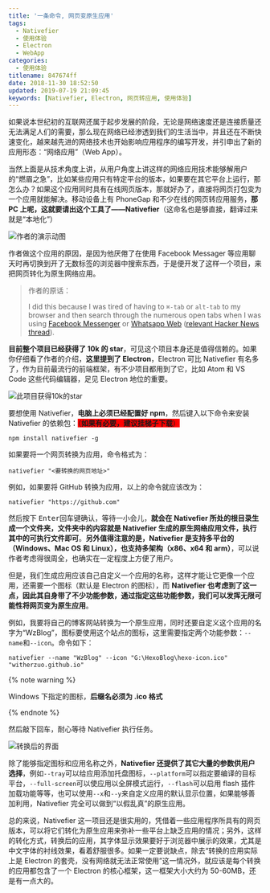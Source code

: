 ```yaml
---
title: '一条命令, 网页变原生应用'
tags:
  - Nativefier
  - 使用体验
  - Electron
  - WebApp
categories:
  - 使用体验
titlename: 847674ff
date: 2018-11-30 18:52:50
updated: 2019-07-19 21:09:45
keywords: [Nativefier, Electron, 网页转应用, 使用体验]
---
```

如果说本世纪初的互联网还属于起步发展的阶段，无论是网络速度还是连接质量还无法满足人们的需要，那么现在网络已经渗透到我们的生活当中，并且还在不断快速变化，越来越先进的网络技术也开始影响应用程序的编写开发，并引申出了新的应用形态：“网络应用”（Web App）。  

当然上面是从技术角度上讲，从用户角度上讲这样的网络应用技术能够解用户的“燃眉之急”，比如某些应用只有特定平台的版本，如果要在其它平台上运行，那怎么办？如果这个应用同时具有在线网页版本，那就好办了，直接将网页打包变为一个应用就能解决。移动设备上有 PhoneGap 和不少在线的网页转应用服务，**那 PC 上呢，这就要请出这个工具了——Nativefier**（这命名也是够直接，翻译过来就是“本地化”）  <!--more-->

![作者的演示动图](https://storage.live.com/items/5582C1D07E2893FB!133076?authkey=APiqr1tjl5KIc1Q "作者的演示动图")  

作者做这个应用的原因，是因为他厌倦了在使用 Facebook Messager 等应用聊天时再切换到开了无数标签的浏览器中搜索东西，于是便开发了这样一个项目，来把网页转化为原生网络应用。  

> 作者的原话：
>
> I did this because I was tired of having to `⌘-tab` or `alt-tab` to my browser and then search through the numerous open tabs when I was using [Facebook Messenger](http://messenger.com/) or [Whatsapp Web](http://web.whatsapp.com/) ([relevant Hacker News thread](https://news.ycombinator.com/item?id=10930718)).  

**目前整个项目已经获得了 10k 的 star**，可见这个项目本身还是值得信赖的。如果你仔细看了作者的介绍，**这里提到了 Electron**，Electron 可比 Nativefier 有名多了，作为目前最流行的前端框架，有不少项目都用到了它，比如 Atom 和 VS Code 这些代码编辑器，足见 Electron 地位的重要。  

![此项目获得10k的star](https://i.loli.net/2018/11/30/5c01332288c68.png "此项目获得了10k的star")  

要想使用 Nativefier，**电脑上必须已经配置好 npm**，然后键入以下命令来安装 Nativefier 的依赖包：<span style="background: red">（**如果有必要，建议挂梯子下载**）</span>   

```
npm install nativefier -g
```

如果要将一个网页转换为应用，命令格式为：

```
nativefier "<要转换的网页地址>"
```

例如，如果要将 GitHub 转换为应用，以上的命令就应该改为：

```
nativefier "https://github.com"
```

然后按下 <kbd>Enter</kbd>回车键确认，等待一小会儿，**就会在 Nativefier 所处的根目录生成一个文件夹，文件夹中的内容就是 Nativefier 生成的原生网络应用文件，执行其中的可执行文件即可**。**另外值得注意的是，Nativefier 是支持多平台的（Windows、Mac OS 和 Linux），也支持多架构（x86、x64 和 arm）**，可以说作者考虑得很周全，也确实在一定程度上方便了用户。  

但是，我们生成应用应该自己自定义一个应用的名称，这样才能让它更像一个应用，还需要一个图标（默认是 Electron 的图标），而 **Nativefier 也考虑到了这一点，因此其自身带了不少功能参数，通过指定这些功能参数，我们可以发挥无限可能性将网页变为原生应用**。  

例如，我要将自己的博客网站转换为一个原生应用，同时还要自定义这个应用的名字为“WzBlog”，图标要使用这个站点的图标，这里需要指定两个功能参数：`--name`和`--icon`。命令如下：  

```
nativefier --name "WzBlog" --icon "G:\HexoBlog\hexo-icon.ico" "witherzuo.github.io"
```

{% note warning %}   

Windows 下指定的图标，**后缀名必须为 .ico 格式**  

{% endnote %}   

然后敲下回车，耐心等待 Nativefier 执行任务。  

![转换后的界面](https://i.loli.net/2018/11/30/5c013cfc28514.png "转换后的应用界面，已经无限逼近真正的原生应用了")  

除了能够指定图标和应用名称之外，**Nativefier 还提供了其它大量的参数供用户选择**，例如`--tray`可以给应用添加托盘图标，`--platform`可以指定要编译的目标平台，`--full-screen`可以使应用以全屏模式运行，`--flash`可以启用 flash 插件加载功能等等，也可以使用`--x`和`--y`来自定义应用的默认显示位置，如果能够善加利用，Nativefier 完全可以做到“以假乱真”的原生应用。  

总的来说，Nativefier 这一项目还是很实用的，凭借着一些应用程序所具有的网页版本，可以将它们转化为原生应用来弥补一些平台上缺乏应用的情况；另外，这样的转化方式，转换后的应用，其字体显示效果要好于浏览器中展示的效果，尤其是中文字体的衬线效果，看着舒服很多。如果一定要说缺点，除去“转换的应用实际上是 Electron 的套壳，没有网络就无法正常使用”这一情况外，就应该是每个转换的应用都包含了一个 Electron 的核心框架，这一框架大小大约为 50-60MB，还是有一点大的。  
